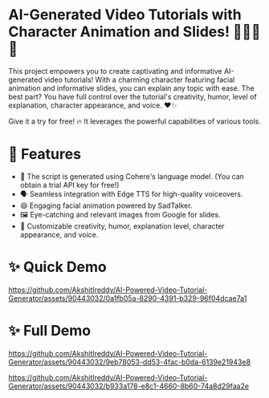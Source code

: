 # AI-Generated Video Tutorials with Character Animation and Slides! 🎥🤖📝🎨

This project empowers you to create captivating and informative AI-generated video tutorials! With a charming character featuring facial animation and informative slides, you can explain any topic with ease. The best part? You have full control over the tutorial's creativity, humor, level of explanation, character appearance, and voice. ❤️✨

Give it a try for free! 🔥 It leverages the powerful capabilities of various tools.

# 🚀 Features
- 🧠 The script is generated using Cohere's language model. (You can obtain a trial API key for free!)
- 🗣️ Seamless integration with Edge TTS for high-quality voiceovers.
- 😄 Engaging facial animation powered by SadTalker.
- 🖼️ Eye-catching and relevant images from Google for slides.
- 🎨 Customizable creativity, humor, explanation level, character appearance, and voice.

# ✨ Quick Demo


https://github.com/AkshitIreddy/AI-Powered-Video-Tutorial-Generator/assets/90443032/0a1fb05a-8290-4391-b329-96f04dcae7a1


# ✨ Full Demo


https://github.com/AkshitIreddy/AI-Powered-Video-Tutorial-Generator/assets/90443032/9eb78053-dd53-4fac-b0da-6139e21943e8


https://github.com/AkshitIreddy/AI-Powered-Video-Tutorial-Generator/assets/90443032/b933a178-e8c1-4660-8b60-74a8d29faa2e

